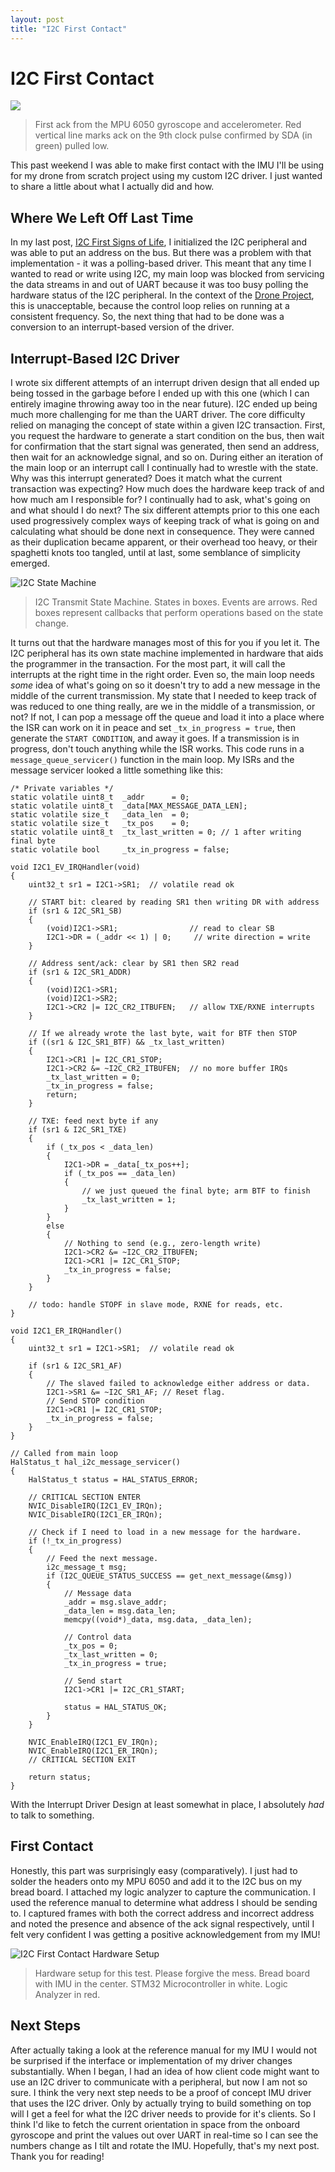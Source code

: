 ```yaml
---
layout: post
title: "I2C First Contact"
---
```


# I2C First Contact
![](../assets/i2c_first_ack_from_imu.png)
> First ack from the MPU 6050 gyroscope and accelerometer. Red vertical line marks ack on the 9th clock pulse confirmed by SDA (in green) pulled low.

This past weekend I was able to make first contact with the IMU I'll be using for my drone from scratch project using my custom I2C driver. I just wanted to share a little about what I actually did and how.
## Where We Left Off Last Time
In my last post, [I2C First Signs of Life](./2025-07-25-i2c-first-signs-of-life.md), I initialized the I2C peripheral and was able to put an address on the bus. But there was a problem with that implementation - it was a polling-based driver. This meant that any time I wanted to read or write using I2C, my main loop was blocked from servicing the data streams in and out of UART because it was too busy polling the hardware status of the I2C peripheral. In the context of the [Drone Project](./2025-07-22-drone-from-scratch.md), this is unacceptable, because the control loop relies on running at a consistent frequency. So, the next thing that had to be done was a conversion to an interrupt-based version of the driver.
## Interrupt-Based I2C Driver
I wrote six different attempts of an interrupt driven design that all ended up being tossed in the garbage before I ended up with this one (which I can entirely imagine throwing away too in the near future). I2C ended up being much more challenging for me than the UART driver. The core difficulty relied on managing the concept of state within a given I2C transaction. First, you request the hardware to generate a start condition on the bus, then wait for confirmation that the start signal was generated, then send an address, then wait for an acknowledge signal, and so on. During either an iteration of the main loop or an interrupt call I continually had to wrestle with the state. Why was this interrupt generated? Does it match what the current transaction was expecting? How much does the hardware keep track of and how much am I responsible for? I continually had to ask, what's going on and what should I do next? The six different attempts prior to this one each used progressively complex ways of keeping track of what is going on and calculating what should be done next in consequence. They were canned as their duplication became apparent, or their overhead too heavy, or their spaghetti knots too tangled, until at last, some semblance of simplicity emerged.

![I2C State Machine](../assets/i2c_state_machine.png)
> I2C Transmit State Machine. States in boxes. Events are arrows. Red boxes represent callbacks that perform operations based on the state change.

It turns out that the hardware manages most of this for you if you let it. The I2C peripheral has its own state machine implemented in hardware that aids the programmer in the transaction. For the most part, it will call the interrupts at the right time in the right order. Even so, the main loop needs *some* idea of what's going on so it doesn't try to add a new message in the middle of the current transmission. My state that I needed to keep track of was reduced to one thing really, are we in the middle of a transmission, or not? If not, I can pop a message off the queue and load it into a place where the ISR can work on it in peace and set `_tx_in_progress = true`, then generate the `START CONDITION`, and away it goes. If a transmission is in progress, don't touch anything while the ISR works. This code runs in a `message_queue_servicer()` function in the main loop. My ISRs and the message servicer looked a little something like this:

```
/* Private variables */
static volatile uint8_t  _addr      = 0;
static volatile uint8_t  _data[MAX_MESSAGE_DATA_LEN];
static volatile size_t   _data_len  = 0;
static volatile size_t   _tx_pos    = 0;
static volatile uint8_t  _tx_last_written = 0; // 1 after writing final byte
static volatile bool     _tx_in_progress = false;

void I2C1_EV_IRQHandler(void)
{
    uint32_t sr1 = I2C1->SR1;  // volatile read ok

    // START bit: cleared by reading SR1 then writing DR with address
    if (sr1 & I2C_SR1_SB)
    {
        (void)I2C1->SR1;                // read to clear SB
        I2C1->DR = (_addr << 1) | 0;     // write direction = write
    }

    // Address sent/ack: clear by SR1 then SR2 read
    if (sr1 & I2C_SR1_ADDR)
    {
        (void)I2C1->SR1;
        (void)I2C1->SR2;
        I2C1->CR2 |= I2C_CR2_ITBUFEN;   // allow TXE/RXNE interrupts
    }

    // If we already wrote the last byte, wait for BTF then STOP
    if ((sr1 & I2C_SR1_BTF) && _tx_last_written)
    {
        I2C1->CR1 |= I2C_CR1_STOP;
        I2C1->CR2 &= ~I2C_CR2_ITBUFEN;  // no more buffer IRQs
        _tx_last_written = 0;
        _tx_in_progress = false;
        return;
    }

    // TXE: feed next byte if any
    if (sr1 & I2C_SR1_TXE)
    {
        if (_tx_pos < _data_len)
        {
            I2C1->DR = _data[_tx_pos++];
            if (_tx_pos == _data_len)
            {
                // we just queued the final byte; arm BTF to finish
                _tx_last_written = 1;
            }
        }
        else
        {
            // Nothing to send (e.g., zero-length write)
            I2C1->CR2 &= ~I2C_CR2_ITBUFEN;
            I2C1->CR1 |= I2C_CR1_STOP;
            _tx_in_progress = false;
        }
    }

    // todo: handle STOPF in slave mode, RXNE for reads, etc.
}

void I2C1_ER_IRQHandler()
{
    uint32_t sr1 = I2C1->SR1;  // volatile read ok

    if (sr1 & I2C_SR1_AF)
    {
        // The slaved failed to acknowledge either address or data.
        I2C1->SR1 &= ~I2C_SR1_AF; // Reset flag.
        // Send STOP condition
        I2C1->CR1 |= I2C_CR1_STOP;
        _tx_in_progress = false;
    }
}
```

```
// Called from main loop
HalStatus_t hal_i2c_message_servicer()
{
    HalStatus_t status = HAL_STATUS_ERROR;

    // CRITICAL SECTION ENTER
    NVIC_DisableIRQ(I2C1_EV_IRQn);
    NVIC_DisableIRQ(I2C1_ER_IRQn);

    // Check if I need to load in a new message for the hardware.
    if (!_tx_in_progress)
    {
        // Feed the next message.
        i2c_message_t msg;
        if (I2C_QUEUE_STATUS_SUCCESS == get_next_message(&msg))
        {
            // Message data
            _addr = msg.slave_addr;
            _data_len = msg.data_len;
            memcpy((void*)_data, msg.data, _data_len);

            // Control data
            _tx_pos = 0;
            _tx_last_written = 0;
            _tx_in_progress = true;

            // Send start
            I2C1->CR1 |= I2C_CR1_START;

            status = HAL_STATUS_OK;
        }
    }

    NVIC_EnableIRQ(I2C1_EV_IRQn);
    NVIC_EnableIRQ(I2C1_ER_IRQn);
    // CRITICAL SECTION EXIT

    return status;
}
```

With the Interrupt Driver Design at least somewhat in place, I absolutely *had* to talk to something.

## First Contact
Honestly, this part was surprisingly easy (comparatively). I just had to solder the headers onto my MPU 6050 and add it to the I2C bus on my bread board. I attached my logic analyzer to capture the communication. I used the reference manual to determine what address I should be sending to. I captured frames with both the correct address and incorrect address and noted the presence and absence of the ack signal respectively, until I felt very confident I was getting a positive acknowledgement from my IMU!

![I2C First Contact Hardware Setup](../assets/i2c_first_contact_setup.jpg)
> Hardware setup for this test. Please forgive the mess. Bread board with IMU in the center. STM32 Microcontroller in white. Logic Analyzer in red.

## Next Steps
After actually taking a look at the reference manual for my IMU I would not be surprised if the interface or implementation of my driver changes substantially. When I began, I had an idea of how client code might want to use an I2C driver to communicate with a peripheral, but now I am not so sure. I think the very next step needs to be a proof of concept IMU driver that uses the I2C driver. Only by actually trying to build something on top will I get a feel for what the I2C driver needs to provide for it's clients. So I think I'd like to fetch the current orientation in space from the onboard gyroscope and print the values out over UART in real-time so I can see the numbers change as I tilt and rotate the IMU. Hopefully, that's my next post. Thank you for reading!